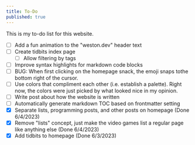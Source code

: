 ```yaml
---
title: To-Do
published: true
---
```


This is my to-do list for this website.

- [ ] Add a fun animation to the "weston.dev" header text
- [ ] Create tidbits index page
  - [ ] Allow filtering by tags
- [ ] Improve syntax highlights for markdown code blocks
- [ ] BUG: When first clicking on the homepage snack, the emoji snaps tothe bottom right of the cursor.
- [ ] Use colors that compliment each other (i.e. establish a palette). Right now, the colors were just picked by what looked nice in my opinion.
- [ ] Write post about how the website is written
- [ ] Automatically generate markdown TOC based on frontmatter setting
- [x] Separate lists, programming posts, and other posts on homepage (Done 6/4/2023)
- [x] Remove "lists" concept, just make the video games list a regular page like anything else (Done 6/4/2023)
- [x] Add tidbits to homepage (Done 6/3/2023)
